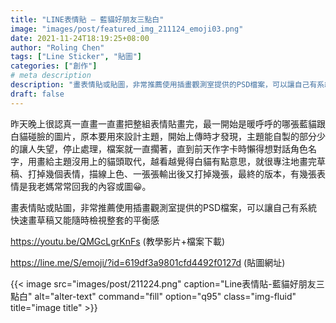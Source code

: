 ```yaml
---
title: "LINE表情貼 – 藍貓好朋友三點白"
image: "images/post/featured_img_211124_emoji03.png"
date: 2021-11-24T18:19:25+08:00
author: "Roling Chen"
tags: ["Line Sticker", "貼圖"]
categories: ["創作"]
# meta description
description: "畫表情貼或貼圖，非常推薦使用插畫觀測室提供的PSD檔案，可以讓自己有系統快速畫草稿又能隨時檢視整套的平衡感"
draft: false
---
```


昨天晚上很認真一直畫一直畫把整組表情貼畫完，最一開始是暖呼呼的哪張藍貓跟白貓碰臉的圖片，原本要用來設計主題，開始上傳時才發現，主題能自製的部分少的讓人失望，停止處理，檔案就一直擱著，直到前天作字卡時懶得想對話角色名字，用畫給主題沒用上的貓頭取代，越看越覺得白貓有點意思，就很專注地畫完草稿、打掉幾個表情，描線上色、一張張輸出後又打掉幾張，最終的版本，有幾張表情是我老媽常常回我的內容或圖😀。

畫表情貼或貼圖，非常推薦使用插畫觀測室提供的PSD檔案，可以讓自己有系統快速畫草稿又能隨時檢視整套的平衡感

https://youtu.be/QMGcLgrKnFs (教學影片+檔案下載)

https://line.me/S/emoji/?id=619df3a9801cfd4492f0127d (貼圖網址)

{{< image src="images/post/211224.png" caption="Line表情貼-藍貓好朋友三點白" alt="alter-text" command="fill" option="q95" class="img-fluid" title="image title" >}}

